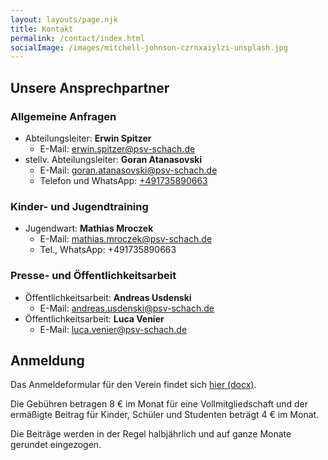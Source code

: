 ```yaml
---
layout: layouts/page.njk
title: Kontakt
permalink: /contact/index.html
socialImage: /images/mitchell-johnson-czrnxaiylzi-unsplash.jpg
---
```

## Unsere Ansprechpartner

### Allgemeine Anfragen
  * Abteilungsleiter: **Erwin Spitzer**
    * E-Mail: [erwin.spitzer@psv-schach.de](mailto:erwin.spitzer@psv-schach.de)
  * stellv. Abteilungsleiter: **Goran Atanasovski**
    * E-Mail: [goran.atanasovski@psv-schach.de](mailto:goran.atanasovski@psv-schach.de)
    * Telefon und WhatsApp: [+491735890663](tel:+491735890663)
### Kinder- und Jugendtraining
  * Jugendwart: **Mathias Mroczek**
    * E-Mail: [mathias.mroczek@psv-schach.de](mailto:mathias.mroczek@psv-schach.de)
    * Tel., WhatsApp: +491735890663
### Presse- und Öffentlichkeitsarbeit
  * Öffentlichkeitsarbeit: **Andreas Usdenski** 
    * E-Mail: [andreas.usdenski@psv-schach.de](mailto:andreas.usdenski@psv-schach.de)
  * Öffentlichkeitsarbeit: **Luca Venier**  
    * E-Mail: [luca.venier@psv-schach.de](mailto:luca.venier@psv-schach.de)

## Anmeldung

Das Anmeldeformular für den Verein findet sich [hier (docx)](http://303932.webhosting75.1blu.de/PSV_Duisburg_Aufnahmeantrag_2020.docx).

Die Gebühren betragen 8 € im Monat für eine Vollmitgliedschaft und der ermäßigte Beitrag für Kinder, Schüler und Studenten beträgt 4 € im Monat.

Die Beiträge werden in der Regel halbjährlich und auf ganze Monate gerundet eingezogen.